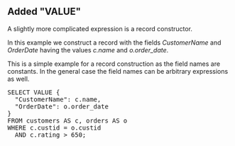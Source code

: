 ## Added "VALUE"

A slightly more complicated expression is a record constructor.

In this example we construct a record with the fields *CustomerName* and
*OrderDate* having the values *c.name* and *o.order_date*.

This is a simple example for a record construction as the field names are
constants. In the general case the field names can be arbitrary expressions as
well.

<pre id="example">
SELECT VALUE {
  "CustomerName": c.name,
  "OrderDate": o.order_date
}
FROM customers AS c, orders AS o
WHERE c.custid = o.custid
  AND c.rating > 650;
</pre>
